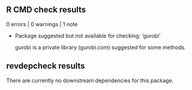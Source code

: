 ## R CMD check results

0 errors | 0 warnings | 1 note

* Package suggested but not available for checking: ‘gurobi’

  gurobi is a private library (gurobi.com) suggested for some methods.
  
## revdepcheck results

There are currently no downstream dependencies for this package.
